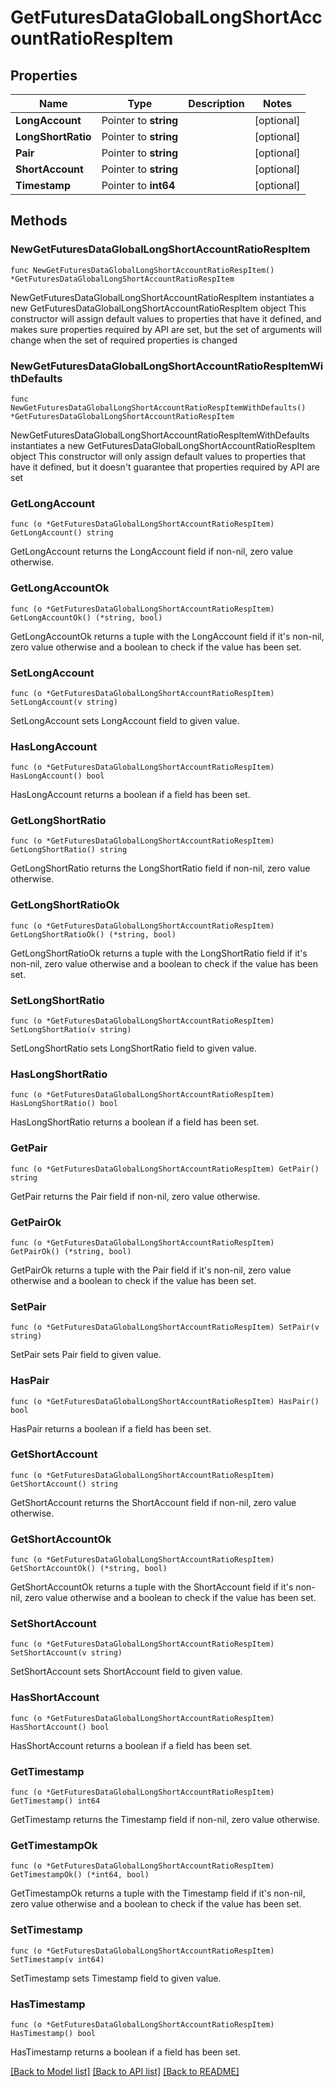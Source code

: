# GetFuturesDataGlobalLongShortAccountRatioRespItem

## Properties

Name | Type | Description | Notes
------------ | ------------- | ------------- | -------------
**LongAccount** | Pointer to **string** |  | [optional] 
**LongShortRatio** | Pointer to **string** |  | [optional] 
**Pair** | Pointer to **string** |  | [optional] 
**ShortAccount** | Pointer to **string** |  | [optional] 
**Timestamp** | Pointer to **int64** |  | [optional] 

## Methods

### NewGetFuturesDataGlobalLongShortAccountRatioRespItem

`func NewGetFuturesDataGlobalLongShortAccountRatioRespItem() *GetFuturesDataGlobalLongShortAccountRatioRespItem`

NewGetFuturesDataGlobalLongShortAccountRatioRespItem instantiates a new GetFuturesDataGlobalLongShortAccountRatioRespItem object
This constructor will assign default values to properties that have it defined,
and makes sure properties required by API are set, but the set of arguments
will change when the set of required properties is changed

### NewGetFuturesDataGlobalLongShortAccountRatioRespItemWithDefaults

`func NewGetFuturesDataGlobalLongShortAccountRatioRespItemWithDefaults() *GetFuturesDataGlobalLongShortAccountRatioRespItem`

NewGetFuturesDataGlobalLongShortAccountRatioRespItemWithDefaults instantiates a new GetFuturesDataGlobalLongShortAccountRatioRespItem object
This constructor will only assign default values to properties that have it defined,
but it doesn't guarantee that properties required by API are set

### GetLongAccount

`func (o *GetFuturesDataGlobalLongShortAccountRatioRespItem) GetLongAccount() string`

GetLongAccount returns the LongAccount field if non-nil, zero value otherwise.

### GetLongAccountOk

`func (o *GetFuturesDataGlobalLongShortAccountRatioRespItem) GetLongAccountOk() (*string, bool)`

GetLongAccountOk returns a tuple with the LongAccount field if it's non-nil, zero value otherwise
and a boolean to check if the value has been set.

### SetLongAccount

`func (o *GetFuturesDataGlobalLongShortAccountRatioRespItem) SetLongAccount(v string)`

SetLongAccount sets LongAccount field to given value.

### HasLongAccount

`func (o *GetFuturesDataGlobalLongShortAccountRatioRespItem) HasLongAccount() bool`

HasLongAccount returns a boolean if a field has been set.

### GetLongShortRatio

`func (o *GetFuturesDataGlobalLongShortAccountRatioRespItem) GetLongShortRatio() string`

GetLongShortRatio returns the LongShortRatio field if non-nil, zero value otherwise.

### GetLongShortRatioOk

`func (o *GetFuturesDataGlobalLongShortAccountRatioRespItem) GetLongShortRatioOk() (*string, bool)`

GetLongShortRatioOk returns a tuple with the LongShortRatio field if it's non-nil, zero value otherwise
and a boolean to check if the value has been set.

### SetLongShortRatio

`func (o *GetFuturesDataGlobalLongShortAccountRatioRespItem) SetLongShortRatio(v string)`

SetLongShortRatio sets LongShortRatio field to given value.

### HasLongShortRatio

`func (o *GetFuturesDataGlobalLongShortAccountRatioRespItem) HasLongShortRatio() bool`

HasLongShortRatio returns a boolean if a field has been set.

### GetPair

`func (o *GetFuturesDataGlobalLongShortAccountRatioRespItem) GetPair() string`

GetPair returns the Pair field if non-nil, zero value otherwise.

### GetPairOk

`func (o *GetFuturesDataGlobalLongShortAccountRatioRespItem) GetPairOk() (*string, bool)`

GetPairOk returns a tuple with the Pair field if it's non-nil, zero value otherwise
and a boolean to check if the value has been set.

### SetPair

`func (o *GetFuturesDataGlobalLongShortAccountRatioRespItem) SetPair(v string)`

SetPair sets Pair field to given value.

### HasPair

`func (o *GetFuturesDataGlobalLongShortAccountRatioRespItem) HasPair() bool`

HasPair returns a boolean if a field has been set.

### GetShortAccount

`func (o *GetFuturesDataGlobalLongShortAccountRatioRespItem) GetShortAccount() string`

GetShortAccount returns the ShortAccount field if non-nil, zero value otherwise.

### GetShortAccountOk

`func (o *GetFuturesDataGlobalLongShortAccountRatioRespItem) GetShortAccountOk() (*string, bool)`

GetShortAccountOk returns a tuple with the ShortAccount field if it's non-nil, zero value otherwise
and a boolean to check if the value has been set.

### SetShortAccount

`func (o *GetFuturesDataGlobalLongShortAccountRatioRespItem) SetShortAccount(v string)`

SetShortAccount sets ShortAccount field to given value.

### HasShortAccount

`func (o *GetFuturesDataGlobalLongShortAccountRatioRespItem) HasShortAccount() bool`

HasShortAccount returns a boolean if a field has been set.

### GetTimestamp

`func (o *GetFuturesDataGlobalLongShortAccountRatioRespItem) GetTimestamp() int64`

GetTimestamp returns the Timestamp field if non-nil, zero value otherwise.

### GetTimestampOk

`func (o *GetFuturesDataGlobalLongShortAccountRatioRespItem) GetTimestampOk() (*int64, bool)`

GetTimestampOk returns a tuple with the Timestamp field if it's non-nil, zero value otherwise
and a boolean to check if the value has been set.

### SetTimestamp

`func (o *GetFuturesDataGlobalLongShortAccountRatioRespItem) SetTimestamp(v int64)`

SetTimestamp sets Timestamp field to given value.

### HasTimestamp

`func (o *GetFuturesDataGlobalLongShortAccountRatioRespItem) HasTimestamp() bool`

HasTimestamp returns a boolean if a field has been set.


[[Back to Model list]](../README.md#documentation-for-models) [[Back to API list]](../README.md#documentation-for-api-endpoints) [[Back to README]](../README.md)


